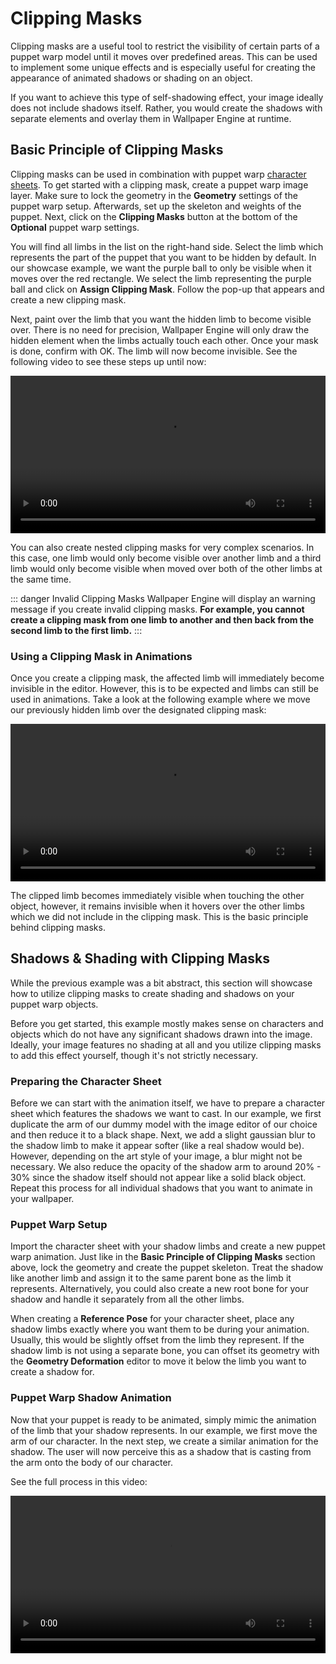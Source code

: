 # Clipping Masks

Clipping masks are a useful tool to restrict the visibility of certain parts of a puppet warp model until it moves over predefined areas. This can be used to implement some unique effects and is especially useful for creating the appearance of animated shadows or shading on an object.

If you want to achieve this type of self-shadowing effect, your image ideally does not include shadows itself. Rather, you would create the shadows with separate elements and overlay them in Wallpaper Engine at runtime.

## Basic Principle of Clipping Masks

Clipping masks can be used in combination with puppet warp [character sheets](/scene/puppet-warp/charactersheet). To get started with a clipping mask, create a puppet warp image layer. Make sure to lock the geometry in the **Geometry** settings of the puppet warp setup. Afterwards, set up the skeleton and weights of the puppet. Next, click on the **Clipping Masks** button at the bottom of the **Optional** puppet warp settings.

You will find all limbs in the list on the right-hand side. Select the limb which represents the part of the puppet that you want to be hidden by default. In our showcase example, we want the purple ball to only be visible when it moves over the red rectangle. We select the limb representing the purple ball and click on **Assign Clipping Mask**. Follow the pop-up that appears and create a new clipping mask.

Next, paint over the limb that you want the hidden limb to become visible over. There is no need for precision, Wallpaper Engine will only draw the hidden element when the limbs actually touch each other. Once your mask is done, confirm with OK. The limb will now become invisible. See the following video to see these steps up until now:

<video width="100%" controls>
  <source src="/videos/puppet_warp_clipping_mask_basics.mp4" type="video/mp4">
  Your browser does not support the video tag.
</video>

You can also create nested clipping masks for very complex scenarios. In this case, one limb would only become visible over another limb and a third limb would only become visible when moved over both of the other limbs at the same time. 

::: danger Invalid Clipping Masks
Wallpaper Engine will display an warning message if you create invalid clipping masks. **For example, you cannot create a clipping mask from one limb to another and then back from the second limb to the first limb.**
:::

### Using a Clipping Mask in Animations

Once you create a clipping mask, the affected limb will immediately become invisible in the editor. However, this is to be expected and limbs can still be used in animations. Take a look at the following example where we move our previously hidden limb over the designated clipping mask:

<video width="100%" controls>
  <source src="/videos/puppet_warp_clipping_mask_basics_animation.mp4" type="video/mp4">
  Your browser does not support the video tag.
</video>

The clipped limb becomes immediately visible when touching the other object, however, it remains invisible when it hovers over the other limbs which we did not include in the clipping mask. This is the basic principle behind clipping masks.

## Shadows & Shading with Clipping Masks

While the previous example was a bit abstract, this section will showcase how to utilize clipping masks to create shading and shadows on your puppet warp objects.

Before you get started, this example mostly makes sense on characters and objects which do not have any significant shadows drawn into the image. Ideally, your image features no shading at all and you utilize clipping masks to add this effect yourself, though it's not strictly necessary.

### Preparing the Character Sheet

Before we can start with the animation itself, we have to prepare a character sheet which features the shadows we want to cast. In our example, we first duplicate the arm of our dummy model with the image editor of our choice and then reduce it to a black shape. Next, we add a slight gaussian blur to the shadow limb to make it appear softer (like a real shadow would be). However, depending on the art style of your image, a blur might not be necessary. We also reduce the opacity of the shadow arm to around 20% - 30% since the shadow itself should not appear like a solid black object. Repeat this process for all individual shadows that you want to animate in your wallpaper.

### Puppet Warp Setup

Import the character sheet with your shadow limbs and create a new puppet warp animation. Just like in the **Basic Principle of Clipping Masks** section above, lock the geometry and create the puppet skeleton. Treat the shadow like another limb and assign it to the same parent bone as the limb it represents. Alternatively, you could also create a new root bone for your shadow and handle it separately from all the other limbs.

When creating a **Reference Pose** for your character sheet, place any shadow limbs exactly where you want them to be during your animation. Usually, this would be slightly offset from the limb they represent. If the shadow limb is not using a separate bone, you can offset its geometry with the **Geometry Deformation** editor to move it below the limb you want to create a shadow for.

### Puppet Warp Shadow Animation

Now that your puppet is ready to be animated, simply mimic the animation of the limb that your shadow represents. In our example, we first move the arm of our character. In the next step, we create a similar animation for the shadow. The user will now perceive this as a shadow that is casting from the arm onto the body of our character.

See the full process in this video:

<video width="100%" controls>
  <source src="/videos/puppet_warp_clipping_mask_basics_animation.mp4" type="video/mp4">
  Your browser does not support the video tag.
</video>